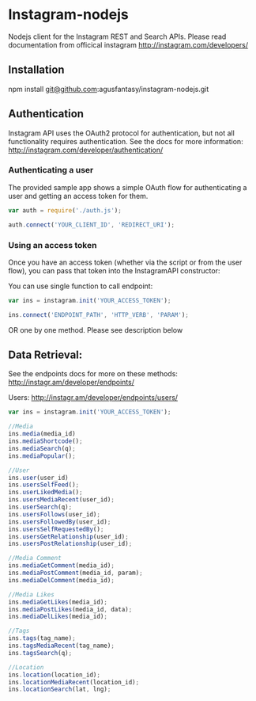
Instagram-nodejs
======
Nodejs client for the Instagram REST and Search APIs.
Please read documentation from officical instagram http://instagram.com/developers/

Installation
-----
npm install git@github.com:agusfantasy/instagram-nodejs.git

Authentication
-----

Instagram API uses the OAuth2 protocol for authentication, but not all functionality requires authentication.
See the docs for more information: http://instagram.com/developer/authentication/

### Authenticating a user

The provided sample app shows a simple OAuth flow for authenticating a user and getting an access token for them.

``` javascript
var auth = require('./auth.js');

auth.connect('YOUR_CLIENT_ID', 'REDIRECT_URI');
```

### Using an access token

Once you have an access token (whether via the script or from the user flow), you can  pass that token into the InstagramAPI constructor:

You can use single function to call endpoint:
``` javascript
var ins = instagram.init('YOUR_ACCESS_TOKEN');

ins.connect('ENDPOINT_PATH', 'HTTP_VERB', 'PARAM');
```

OR one by one method. Please see description below

Data Retrieval:
-----

See the endpoints docs for more on these methods: http://instagr.am/developer/endpoints/

Users: http://instagr.am/developer/endpoints/users/
    
``` javascript
var ins = instagram.init('YOUR_ACCESS_TOKEN');

//Media
ins.media(media_id)
ins.mediaShortcode();
ins.mediaSearch(q);
ins.mediaPopular();

//User
ins.user(user_id)
ins.usersSelfFeed();
ins.userLikedMedia();
ins.usersMediaRecent(user_id);
ins.userSearch(q);
ins.usersFollows(user_id);
ins.usersFollowedBy(user_id);
ins.usersSelfRequestedBy();
ins.usersGetRelationship(user_id);
ins.usersPostRelationship(user_id);

//Media Comment
ins.mediaGetComment(media_id);
ins.mediaPostComment(media_id, param);
ins.mediaDelComment(media_id);

//Media Likes
ins.mediaGetLikes(media_id);
ins.mediaPostLikes(media_id, data);
ins.mediaDelLikes(media_id);

//Tags
ins.tags(tag_name);
ins.tagsMediaRecent(tag_name);
ins.tagsSearch(q);

//Location
ins.location(location_id);
ins.locationMediaRecent(location_id);
ins.locationSearch(lat, lng);
```
